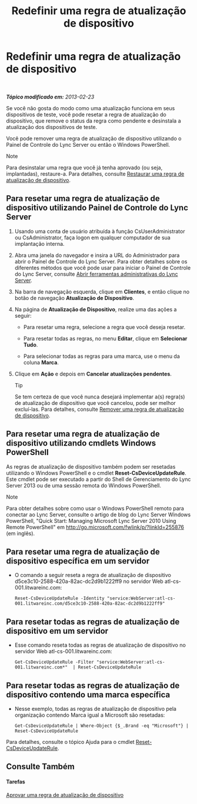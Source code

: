 ﻿---
title: Redefinir uma regra de atualização de dispositivo
TOCTitle: Redefinir uma regra de atualização de dispositivo
ms:assetid: d1f597e7-dffd-4756-af07-10613a5d8729
ms:mtpsurl: https://technet.microsoft.com/pt-br/library/JJ994069(v=OCS.15)
ms:contentKeyID: 52057728
ms.date: 05/19/2016
mtps_version: v=OCS.15
ms.translationtype: HT
---

# Redefinir uma regra de atualização de dispositivo

 

_**Tópico modificado em:** 2013-02-23_

Se você não gosta do modo como uma atualização funciona em seus dispositivos de teste, você pode resetar a regra de atualização do dispositivo, que remove o status da regra como pendente e desinstala a atualização dos dispositivos de teste.

Você pode remover uma regra de atualização de dispositivo utilizando o Painel de Controle do Lync Server ou então o Windows PowerShell.

> [!NOTE]  
> Para desinstalar uma regra que você já tenha aprovado (ou seja, implantadas), restaure-a. Para detalhes, consulte <a href="lync-server-2013-restore-a-device-update-rule.md">Restaurar uma regra de atualização de dispositivo</a>.

## Para resetar uma regra de atualização de dispositivo utilizando Painel de Controle do Lync Server

1.  Usando uma conta de usuário atribuída à função CsUserAdministrator ou CsAdministrator, faça logon em qualquer computador de sua implantação interna.

2.  Abra uma janela do navegador e insira a URL do Administrador para abrir o Painel de Controle do Lync Server. Para obter detalhes sobre os diferentes métodos que você pode usar para iniciar o Painel de Controle do Lync Server, consulte [Abrir ferramentas administrativas do Lync Server](lync-server-2013-open-lync-server-administrative-tools.md).

3.  Na barra de navegação esquerda, clique em **Clientes**, e então clique no botão de navegação **Atualização de Dispositivo**.

4.  Na página de **Atualização de Dispositivo**, realize uma das ações a seguir:
    
      - Para resetar uma regra, selecione a regra que você deseja resetar.
    
      - Para resetar todas as regras, no menu **Editar**, clique em **Selecionar Tudo**.
    
      - Para selecionar todas as regras para uma marca, use o menu da coluna **Marca**.

5.  Clique em **Ação** e depois em **Cancelar atualizações pendentes**.
    

    > [!TIP]
    > Se tem certeza de que você nunca desejará implementar a(s) regra(s) de atualização de dispositivo que você cancelou, pode ser melhor excluí-las. Para detalhes, consulte <A href="lync-server-2013-remove-a-device-update-rule.md">Remover uma regra de atualização de dispositivo</A>.



## Para resetar uma regra de atualização de dispositivo utilizando cmdlets Windows PowerShell

As regras de atualização de dispositivo também podem ser resetadas utilizando o Windows PowerShell e o cmdlet **Reset-CsDeviceUpdateRule**. Este cmdlet pode ser executado a partir do Shell de Gerenciamento do Lync Server 2013 ou de uma sessão remota do Windows PowerShell.

> [!NOTE]  
> Para obter detalhes sobre como usar o Windows PowerShell remoto para conectar ao Lync Server, consulte o artigo de blog do Lync Server Windows PowerShell, &quot;Quick Start: Managing Microsoft Lync Server 2010 Using Remote PowerShell&quot; em <a href="http://go.microsoft.com/fwlink/p/?linkid=255876">http://go.microsoft.com/fwlink/p/?linkId=255876 (em inglês)</a>.

## Para resetar uma regra de atualização de dispositivo específica em um servidor

  - O comando a seguir reseta a regra de atualização de dispositivo d5ce3c10-2588-420a-82ac-dc2d9b1222ff9 no servidor Web atl-cs-001.litwareinc.com:
    
        Reset-CsDeviceUpdateRule -Identity "service:WebServer:atl-cs-001.litwareinc.com/d5ce3c10-2588-420a-82ac-dc2d9b1222ff9"

## Para resetar todas as regras de atualização de dispositivo em um servidor

  - Esse comando reseta todas as regras de atualização de dispositivo no servidor Web atl-cs-001.litwareinc.com:
    
        Get-CsDeviceUpdateRule -Filter "service:WebServer:atl-cs-001.litwareinc.com*"  | Reset-CsDeviceUpdateRule

## Para resetar todas as regras de atualização de dispositivo contendo uma marca específica

  - Nesse exemplo, todas as regras de atualização de dispositivo pela organização contendo Marca igual a Microsoft são resetadas:
    
        Get-CsDeviceUpdateRule | Where-Object {$_.Brand -eq "Microsoft"} | Reset-CsDeviceUpdateRule

Para detalhes, consulte o tópico Ajuda para o cmdlet [Reset-CsDeviceUpdateRule](https://docs.microsoft.com/en-us/powershell/module/skype/Reset-CsDeviceUpdateRule).

## Consulte Também

#### Tarefas

[Aprovar uma regra de atualização de dispositivo](lync-server-2013-approve-a-device-update-rule.md)

